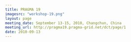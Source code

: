 ```yaml
---
title: PRAGMA 19 
imagesrc: "workshop-19.png"
layout: page
meeting_date: September 13-15, 2010, Changchun, China
meeting_url: http://pragma19.pragma-grid.net/dct/page/1
date: 2010-09-13
---
```


